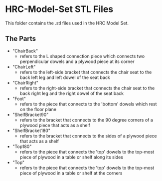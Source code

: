 # HRC-Model-Set STL Files

This folder contains the .stl files used in the HRC Model Set. 

## The Parts 

* "ChairBack" 
	* refers to the L shaped connection piece which connects two perpendicular dowels and a plywood piece at its corner 
* "ChairLeft"
	* refers to the left-side bracket that connects the chair seat to the back left leg and left dowel of the seat back
* "ChairRight"
	* refers to the right-side bracket that connects the chair seat to the back right leg and the right dowel of the seat back
* "Foot"
	* refers to the piece that connects to the 'bottom' dowels which rest on the floor plane
* "ShelfBracket90"
	* refers to the bracket that connects to the 90 degree corners of a plywood piece that acts as a shelf
* "ShelfBracket180"
	* refers to the bracket that connects to the sides of a plywood piece that acts as a shelf
* "Top180"
	* refers to the piece that connects the 'top' dowels to the top-most piece of plywood in a table or shelf along its sides
* "Top"
	* refers to the piece that connects the 'top' dowels to the top-most piece of plywood in a table or shelf at the corners 